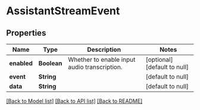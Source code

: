 # AssistantStreamEvent
## Properties

| Name | Type | Description | Notes |
|------------ | ------------- | ------------- | -------------|
| **enabled** | **Boolean** | Whether to enable input audio transcription. | [optional] [default to null] |
| **event** | **String** |  | [default to null] |
| **data** | **String** |  | [default to null] |

[[Back to Model list]](../README.md#documentation-for-models) [[Back to API list]](../README.md#documentation-for-api-endpoints) [[Back to README]](../README.md)

